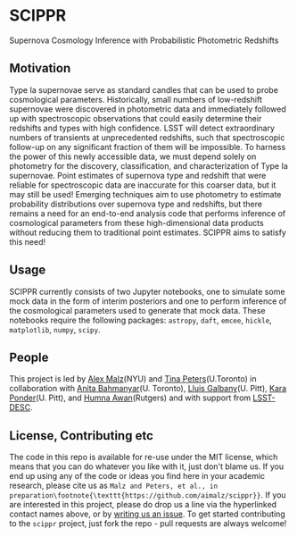 # SCIPPR

Supernova Cosmology Inference with Probabilistic Photometric Redshifts

## Motivation

Type Ia supernovae serve as standard candles that can be used to probe cosmological parameters.  Historically, small numbers of low-redshift supernovae were discovered in photometric data and immediately followed up with spectroscopic observations that could easily determine their redshifts and types with high confidence.  LSST will detect extraordinary numbers of transients at unprecedented redshifts, such that spectroscopic follow-up on any significant fraction of them will be impossible.  To harness the power of this newly accessible data, we must depend solely on photometry for the discovery, classification, and characterization of Type Ia supernovae.  Point estimates of supernova type and redshift that were reliable for spectroscopic data are inaccurate for this coarser data, but it may still be used!  Emerging techniques aim to use photometry to estimate probability distributions over supernova type and redshifts, but there remains a need for an end-to-end analysis code that performs inference of cosmological parameters from these high-dimensional data products without reducing them to traditional point estimates.  SCIPPR aims to satisfy this need!

## Usage

SCIPPR currently consists of two Jupyter notebooks, one to simulate some mock data in the form of interim posteriors and one to perform inference of the cosmological parameters used to generate that mock data.  These notebooks require the following packages: `astropy`, `daft`, `emcee`, `hickle`, `matplotlib`, `numpy`, `scipy`.

## People

This project is led by [Alex Malz](https://github.com/aimalz/scippr/issues/new?body=@aimalz)(NYU) and [Tina Peters](https://github.com/aimalz/scippr/issues/new?body=@tinapeters)(U.Toronto) in collaboration with [Anita Bahmanyar](https://github.com/Andromedanita)(U. Toronto), [Lluis Galbany](https://github.com/lgalbany)(U. Pitt), [Kara Ponder](https://github.com/kponder)(U. Pitt), and [Humna Awan](https://github.com/humnaawan)(Rutgers) and with support from [LSST-DESC](https://github.com/LSSTDESC).

## License, Contributing etc

The code in this repo is available for re-use under the MIT license, which means that you can do whatever you like with it, just don't blame us. If you end up using any of the code or ideas you find here in your academic research, please cite us as `Malz and Peters, et al., in preparation\footnote{\texttt{https://github.com/aimalz/scippr}}`. If you are interested in this project, please do drop us a line via the hyperlinked contact names above, or by [writing us an issue](https://github.com/aimalz/scippr/issues/new). To get started contributing to the `scippr` project, just fork the repo - pull requests are always welcome!

